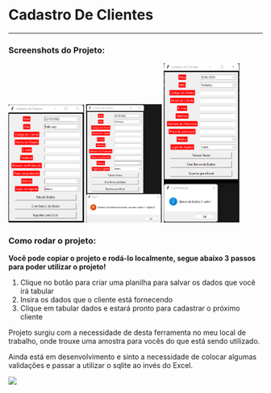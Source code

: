 # Cadastro De Clientes

<hr>

### Screenshots do Projeto:
<img src='Screenshots/GUI_home.png' width='150'>
<img src='Screenshots/GUI_alert.png' width='150'>
<img src='Screenshots/GUI_confirmation.png' width='150'>

### Como rodar o projeto:

**Você pode copiar o projeto e rodá-lo localmente, segue abaixo 3 passos para poder utilizar o projeto!**

1. Clique no botão para criar uma planilha para salvar os dados que você irá tabular
2. Insira os dados que o cliente está fornecendo
3. Clique em tabular dados e estará pronto para cadastrar o próximo cliente

Projeto surgiu com a necessidade de desta ferramenta no meu local de trabalho, onde trouxe uma amostra para vocês do que está sendo utilizado.

Ainda está em desenvolvimento e sinto a necessidade de colocar algumas validações e passar a utilizar o sqlite ao invés do Excel.

<img src='https://media.giphy.com/media/UQ74onu6J1SieV7sqZ/giphy.gif' width='150'>
